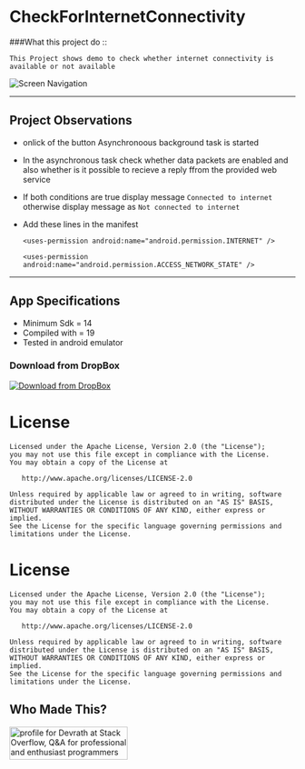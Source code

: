# CheckForInternetConnectivity

###What this project do :: 

    This Project shows demo to check whether internet connectivity is available or not available

![Screen Navigation](https://github.com/devrath/CheckForInternetConnectivity/blob/master/snapshot.png)


---

## Project Observations

* onlick of the button Asynchronoous background task is started 

* In the asynchronous task check whether data packets are enabled and also whether is it possible to recieve a reply ffrom the provided web service

* If both conditions are true display message `Connected to internet` otherwise display message as `Not connected to internet`

* Add these lines in the manifest

  `<uses-permission android:name="android.permission.INTERNET" />`

  `<uses-permission android:name="android.permission.ACCESS_NETWORK_STATE" />`


---

## App Specifications

* Minimum Sdk = 14
* Compiled with = 19
* Tested in android emulator

### Download from DropBox
[![Download from DropBox](https://dt8kf6553cww8.cloudfront.net/static/images/icons/blue_dropbox_glyph-vflJ8-C5d.png)](https://www.dropbox.com/s/zdvkv31hhe3m9av/CheckForInternetConnectivity.rar)


License
=======


    Licensed under the Apache License, Version 2.0 (the "License");
    you may not use this file except in compliance with the License.
    You may obtain a copy of the License at

       http://www.apache.org/licenses/LICENSE-2.0

    Unless required by applicable law or agreed to in writing, software
    distributed under the License is distributed on an "AS IS" BASIS,
    WITHOUT WARRANTIES OR CONDITIONS OF ANY KIND, either express or implied.
    See the License for the specific language governing permissions and
    limitations under the License.


License
=======


    Licensed under the Apache License, Version 2.0 (the "License");
    you may not use this file except in compliance with the License.
    You may obtain a copy of the License at

       http://www.apache.org/licenses/LICENSE-2.0

    Unless required by applicable law or agreed to in writing, software
    distributed under the License is distributed on an "AS IS" BASIS,
    WITHOUT WARRANTIES OR CONDITIONS OF ANY KIND, either express or implied.
    See the License for the specific language governing permissions and
    limitations under the License.


Who Made This?
--------------
<a href="http://stackoverflow.com/users/1083093/devrath">
<img src="http://stackoverflow.com/users/flair/1083093.png" width="208" height="58" alt="profile for Devrath at Stack Overflow, Q&amp;A for professional and enthusiast programmers" title="profile for Devrath at Stack Overflow, Q&amp;A for professional and enthusiast programmers">
</a>
